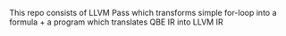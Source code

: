 This repo consists of LLVM Pass which transforms simple for-loop into a formula + a program which translates QBE IR into LLVM IR
